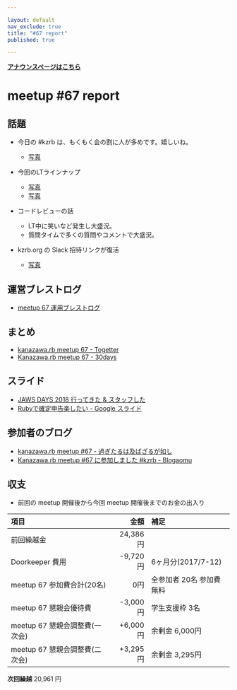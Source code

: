 ```yaml
---

layout: default
nav_exclude: true
title: "#67 report"
published: true

---
```


<div style="text-align: left;"><a href="../"><strong>アナウンスページはこちら</strong></a></div>

# meetup #67 report

## 話題

* 今日の #kzrb は、もくもく会の割に人が多めです。嬉しいね。
  + [写真](https://www.instagram.com/p/BgaddeZnLT4/)

* 今回のLTラインナップ
  + [写真](https://www.instagram.com/p/BgaVuy1HR3e/)
  + [写真](https://www.instagram.com/p/BgatZdkHH8X/)

* コードレビューの話
  + LT中に笑いなど発生し大盛況。
  + 質問タイムで多くの質問やコメントで大盛況。

* kzrb.org の Slack 招待リンクが復活
  + [写真](https://twitter.com/kiyohara/status/974924424087453696/photo/1)

## 運営ブレストログ

* [meetup 67 運用ブレストログ](https://github.com/kanazawarb/meetup/wiki/meetup-67-%E9%81%8B%E7%94%A8%E3%83%96%E3%83%AC%E3%82%B9%E3%83%88%E3%83%AD%E3%82%B0)

## まとめ

* [kanazawa.rb meetup 67 - Togetter](https://togetter.com/li/1209784)
* [Kanazawa.rb meetup 67 - 30days](http://30d.jp/kzrb/57)

## スライド

* [JAWS DAYS 2018 行ってきた & スタッフした](https://www.slideshare.net/pharaohkj/jaws-days-2018-91049795)
* [Rubyで確定申告楽したい \- Google スライド](https://docs.google.com/presentation/d/13B2dKZb70pGyyaN-uCD2rCXEn34DheDQy5SnJsFFBDI/edit#slide=id.p)

## 参加者のブログ

* [kanazawa\.rb meetup \#67 \- 過ぎたるは及ばざるが如し](http://cotton-desu.hatenablog.com/entry/2018/03/19/221237)
* [Kanazawa\.rb meetup \#67 に参加しました \#kzrb \- Blogaomu](http://www.blogaomu.com/entry/kzrb67)

## 収支

* 前回の meetup 開催後から今回 meetup 開催後までのお金の出入り

|項目                           |金額         |補足                                               |
|:------------------------------|------------:|:--------------------------------------------------|
| 前回繰越金                    |    24,386円 |                                                   |
| Doorkeeper 費用              |    -9,720円 | 6ヶ月分(2017/7-12)                                |
| meetup 67 参加費合計(20名)    |         0円 | 全参加者 20名 参加費無料                              |
| meetup 67 懇親会優待費        |    -3,000円 | 学生支援枠 3名                                      |
| meetup 67 懇親会調整費(一次会)|      +6,000円 | 余剰金 6,000円                                    |
| meetup 67 懇親会調整費(二次会)|      +3,295円 | 余剰金 3,295円                                     |

**次回繰越**  20,961 円
